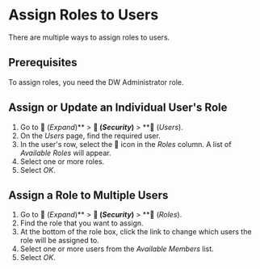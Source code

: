 <!-- loio57a78804d8bd48ca9e7e73a0d33e355f -->

<link rel="stylesheet" type="text/css" href="../css/sap-icons.css"/>

# Assign Roles to Users

There are multiple ways to assign roles to users. 



<a name="loio57a78804d8bd48ca9e7e73a0d33e355f__section_vgz_lh3_wxb"/>

## Prerequisites

To assign roles, you need the DW Administrator role.



<a name="loio57a78804d8bd48ca9e7e73a0d33e355f__section_xf2_zd3_3kb"/>

## Assign or Update an Individual User's Role

1.  Go to <span class="FPA-icons"></span> \(*Expand*\)** \> **<span class="FPA-icons"></span> \(*Security*\)** \> **<span class="FPA-icons"></span> \(*Users*\).
2.  On the *Users* page, find the required user.
3.  In the user's row, select the <span class="FPA-icons"></span> icon in the *Roles* column. A list of *Available Roles* will appear.
4.  Select one or more roles.
5.  Select *OK*.



<a name="loio57a78804d8bd48ca9e7e73a0d33e355f__section_wf2_zd3_3kb"/>

## Assign a Role to Multiple Users

1.  Go to <span class="FPA-icons"></span> \(*Expand*\)** \> **<span class="FPA-icons"></span> \(*Security*\)** \> **<span class="FPA-icons"></span> \(*Roles*\).
2.  Find the role that you want to assign.
3.  At the bottom of the role box, click the link to change which users the role will be assigned to.
4.  Select one or more users from the *Available Members* list.
5.  Select *OK*.


